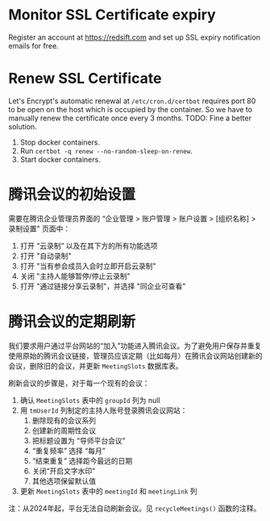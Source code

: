 # Monitor SSL Certificate expiry

Register an account at https://redsift.com and set up SSL expiry notification emails for free.

# Renew SSL Certificate

Let's Encrypt's automatic renewal at `/etc/cron.d/certbot` requires port 80 to be open on the host which is occupied by the container. So we have to manually renew the certificate once every 3 months. TODO: Fine a better solution.

1. Stop docker containers.
1. Run `certbot -q renew --no-random-sleep-on-renew`.
1. Start docker containers.

# 腾讯会议的初始设置

需要在腾讯企业管理员界面的 “企业管理 > 账户管理 > 账户设置 > [组织名称] > 录制设置" 页面中：

1. 打开 “云录制” 以及在其下方的所有功能选项
1. 打开 "自动录制"
1. 打开 "当有参会成员入会时立即开启云录制"
1. 关闭 "主持人能够暂停/停止云录制"
1. 打开 "通过链接分享云录制"，并选择 "同企业可查看"

# 腾讯会议的定期刷新

我们要求用户通过平台网站的“加入”功能进入腾讯会议。为了避免用户保存并重复使用原始的腾讯会议链接，管理员应该定期（比如每月）在腾讯会议网站创建新的会议，删除旧的会议，并更新 `MeetingSlots` 数据库表。

刷新会议的步骤是，对于每一个现有的会议：

1. 确认 `MeetingSlots` 表中的 `groupId` 列为 null
1. 用 `tmUserId` 列制定的主持人账号登录腾讯会议网站：
    1. 删除现有的会议系列
    1. 创建新的周期性会议
    1. 把标题设置为 “导师平台会议”
    1. “重复频率” 选择 “每月”
    1. “结束重复” 选择距今最远的日期
    1. 关闭“开启文字水印”
    1. 其他选项保留默认值
1. 更新 `MeetingSlots` 表中的 `meetingId` 和 `meetingLink` 列

注：从2024年起，平台无法自动刷新会议。见 `recycleMeetings()` 函数的注释。
